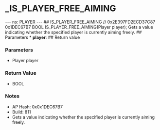 # _IS_PLAYER_FREE_AIMING

--- ns: PLAYER --- ## IS_PLAYER_FREE_AIMING  // 0x2E397FD2ECD37C87 0x1DEC67B7 BOOL IS_PLAYER_FREE_AIMING(Player player);  Gets a value indicating whether the specified player is currently aiming freely.  ## Parameters * **player**:  ## Return value

### Parameters
* Player player

### Return Value
* BOOL

### Notes
* AP Hash: 0x0x1DEC67B7
* Build: 811
* Gets a value indicating whether the specified player is currently aiming freely.

